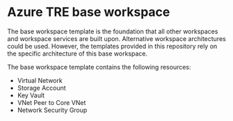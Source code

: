 # Azure TRE base workspace

The base workspace template is the foundation that all other workspaces and workspace services are built upon. Alternative workspace architectures could be used. However, the templates provided in this repository rely on the specific architecture of this base workspace.

The base workspace template contains the following resources:

- Virtual Network
- Storage Account
- Key Vault
- VNet Peer to Core VNet
- Network Security Group
